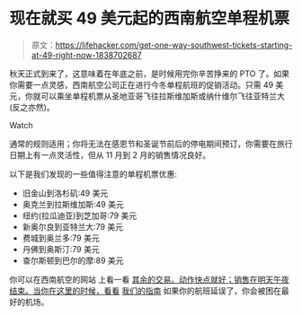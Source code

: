 # 现在就买 49 美元起的西南航空单程机票

> 原文：<https://lifehacker.com/get-one-way-southwest-tickets-starting-at-49-right-now-1838702687>

秋天正式到来了，这意味着在年底之前，是时候用完你辛苦挣来的 PTO 了。如果你需要一点灵感，西南航空公司正在进行今冬单程航班的促销活动。只需 49 美元，你就可以乘坐单程机票从圣地亚哥飞往拉斯维加斯或纳什维尔飞往亚特兰大(反之亦然)。

Watch

通常的规则适用；你将无法在感恩节和圣诞节前后的停电期间预订，你需要在旅行日期上有一点灵活性，但从 11 月到 2 月的销售情况良好。

以下是我们发现的一些值得注意的单程机票优惠:

*   旧金山到洛杉矶:49 美元
*   奥克兰到拉斯维加斯:49 美元
*   纽约(拉瓜迪亚)到芝加哥:79 美元
*   新奥尔良到亚特兰大:79 美元
*   费城到奥兰多:79 美元
*   丹佛到奥斯汀:79 美元
*   查尔斯顿到巴尔的摩:89 美元

你可以在西南航空的网站 上看一看 [其余的交易。动作快点就好；销售在明天午夜结束。当你在这里的时候，看看](https://www.southwest.com/html/promotions/nationwide_sale_NonstopConnect_191001.html) [我们的指南](https://lifehacker.com/these-are-the-best-airports-to-get-stuck-in-1838630521) 如果你的航班延误了，你会被困在最好的机场。